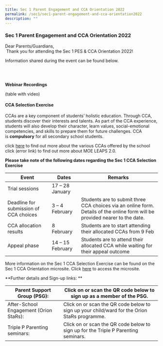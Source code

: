 ```yaml
---
title: Sec 1 Parent Engagement and CCA Orientation 2022
permalink: /sec1/sec1-parent-engagement-and-cca-orientation2022
description: ""
---
```

### Sec 1 Parent Engagement and CCA Orientation 2022

Dear Parents/Guardians,  
 Thank you for attending the Sec 1 PES & CCA Orientation 2022!  

Information shared during the event can be found below.

<br> <br>

**Webinar Recordings**

(table with video)

#### CCA Selection Exercise
CCAs are a key component of students’ holistic education. Through CCA, students discover their interests and talents. As part of the CCA experience, students will also develop their character, learn values, social-emotional competencies, and skills to prepare them for future challenges. CCA is **compulsory** for all secondary school students.

click [here](https://moe-serangoonsec-staging.netlify.app/student-development/cca) to find out more about the various CCAs offered by the school <br>
click (error link) to find out more about MOE LEAPS 2.0.

**Please take note of the following dates regarding the Sec 1 CCA Selection Exercise**

| Event                                  | Dates            | Remarks                                                                                                                      |
|----------------------------------------|------------------|------------------------------------------------------------------------------------------------------------------------------|
| Trial sessions                         | 17 – 28 January  |                                                                                                                              |
| Deadline for submission of CCA choices | 3 – 4 February   | Students are to submit three CCA choices via an online form. Details of the online form will be provided nearer to the date. |
| CCA allocation results                 | 8 February       | Students are to start attending their allocated CCAs from 9 Feb                                                              |
| Appeal phase                           | 14 – 15 February | Students are to attend their allocated CCA while waiting for their appeal outcome                                            |

More information on the Sec 1 CCA Selection Exercise can be found on the Sec 1 CCA Orientation microsite. Click [here](https://sites.google.com/students.edu.sg/2022secondary1ccaorientation/home) to access the microsite.

**Further details and Sign-up links: **

| Parent Support Group (PSG): | Click on or scan the QR code below to sign up as a member of the PSG. |
|---|---|
| After-School Engagement (Orion StaRs): | Click on or scan the QR code below to sign up your child/ward for the Orion StaRs programme. |
| Triple P Parenting seminars: | Click on or scan the QR code below to sign up for the Triple P Parenting seminars. |
